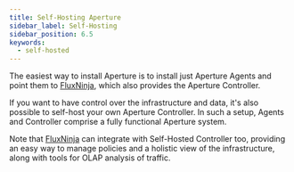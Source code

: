 ```yaml
---
title: Self-Hosting Aperture
sidebar_label: Self-Hosting
sidebar_position: 6.5
keywords:
  - self-hosted
---
```


The easiest way to install Aperture is to install just Aperture Agents and point
them to [FluxNinja][], which also provides the Aperture Controller.

If you want to have control over the infrastructure and data, it's also possible
to self-host your own Aperture Controller. In such a setup, Agents and
Controller comprise a fully functional Aperture system.

Note that [FluxNinja][] can integrate with Self-Hosted Controller too, providing
an easy way to manage policies and a holistic view of the infrastructure, along
with tools for OLAP analysis of traffic.

[FluxNinja]: /fluxninja/introduction.md
